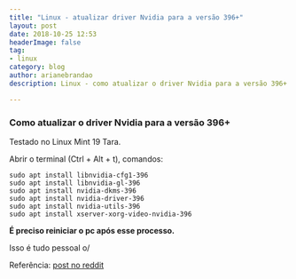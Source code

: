 ```yaml
---
title: "Linux - atualizar driver Nvidia para a versão 396+"
layout: post
date: 2018-10-25 12:53
headerImage: false
tag:
- linux
category: blog
author: arianebrandao
description: Linux - como atualizar o driver Nvidia para a versão 396+

---
```


### Como atualizar o driver Nvidia para a versão 396+

Testado no Linux Mint 19 Tara.

Abrir o terminal (Ctrl + Alt + t), comandos:

```
sudo apt install libnvidia-cfg1-396
sudo apt install libnvidia-gl-396
sudo apt install nvidia-dkms-396
sudo apt install nvidia-driver-396
sudo apt install nvidia-utils-396
sudo apt install xserver-xorg-video-nvidia-396
```  

**É preciso reiniciar o pc após esse processo.**

Isso é tudo pessoal o/

Referência: [post no reddit](https://www.reddit.com/r/linux_gaming/comments/92it23/nvidia_396_on_ubuntu_1604_and_1804/)
